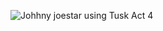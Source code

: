 ![Johhny joestar using Tusk Act 4](https://www.google.com/url?sa=i&url=https%3A%2F%2Fjojo.fandom.com%2Fwiki%2FTusk&psig=AOvVaw0ykUm0CUHXV1KuTkFQXorJ&ust=1620140711888000&source=images&cd=vfe&ved=0CAIQjRxqFwoTCIjGlNXkrfACFQAAAAAdAAAAABAD)
